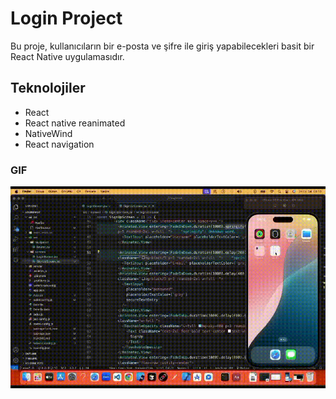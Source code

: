 # Login Project
Bu proje, kullanıcıların bir e-posta ve şifre ile giriş yapabilecekleri basit bir React Native uygulamasıdır.

## Teknolojiler
- React
- React native reanimated
- NativeWind
- React navigation

### GIF

![](./assets/images/login.gif)